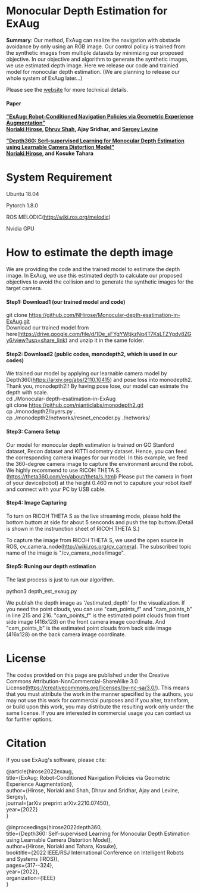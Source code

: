 # Monocular Depth Estimation for ExAug
 
**Summary**: Our method, ExAug can realize the navigation with obstacle avoidance by only using an RGB image. Our control policy is trained from the synthetic images from multiple datasets by minimizing our proposed objective. In our objective and algorithm to generate the synthetic images, we use estimated depth image. Here we release our code and trainied model for monocular depth estimation.
(We are planning to release our whole system of ExAug later...)

Please see the [website](https://sites.google.com/view/exaug-nav/) for more technical details.

#### Paper
**["ExAug: Robot-Conditioned Navigation Policies via Geometric Experience Augmentation"](https://arxiv.org/abs/2210.07450)**  
**[Noriaki Hirose](https://sites.google.com/view/noriaki-hirose/), [Dhruv Shah](https://people.eecs.berkeley.edu/~shah/), Ajay Sridhar, and [Sergey Levine](https://people.eecs.berkeley.edu/~svlevine/?_ga=2.182963686.1720382867.1664319155-2139079238.1651157950)**

**["Depth360: Serl-supervised Learning for Monocular Depth Estimation using Learnable Camera Distortion Model"](https://arxiv.org/abs/2110.10415)**  
**[Noriaki Hirose](https://sites.google.com/view/noriaki-hirose/), and Kosuke Tahara**

System Requirement
=================
Ubuntu 18.04

Pytorch 1.8.0

ROS MELODIC(http://wiki.ros.org/melodic)

Nvidia GPU

How to estimate the depth image
=================

We are providing the code and the trained model to estimate the depth image. In ExAug, we use this estimated depth to calculate our proposed objectives to avoid the collision and to generate the synthetic images for the target camera.

#### Step1: Download1 (our trained model and code)
git clone https://github.com/NHirose/Monocular-depth-esatimation-in-ExAug.git  
Download our trained model from here(https://drive.google.com/file/d/1De_sFYgYWtjkzNq4T7KsLTZYgdv8ZGy6/view?usp=share_link) and unzip it in the same folder.

#### Step2: Download2 (public codes, monodepth2, which is used in our codes)
We trained our model by applying our learnable camera model by Depth360(https://arxiv.org/abs/2110.10415) and pose loss into monodepth2. Thank you, monodepth2!! By having pose lose, our model can esimate the depth with scale.  
cd ./Monocular-depth-esatimation-in-ExAug  
git clone https://github.com/nianticlabs/monodepth2.git  
cp ./monodepth2/layers.py .  
cp ./monodepth2/networks/resnet_encoder.py ./networks/  

#### Step3: Camera Setup
Our model for monocular depth estimation is trained on GO Stanford dataset, Recon dataset and KITTI odometry dataset.
Hence, you can feed the corresponding camera images for our model. In this example, we feed the 360-degree camera image to capture the environment around the robot.
We highly recommend to use RICOH THETA S.(https://theta360.com/en/about/theta/s.html)
Please put the camera in front of your device(robot) at the height 0.460 m not to caputure your robot itself and connect with your PC by USB cable.

#### Step4: Image Capturing
To turn on RICOH THETA S as the live streaming mode, please hold the bottom buttom at side for about 5 senconds and push the top buttom.(Detail is shown in the instrunction sheet of RICOH THETA S.)

To capture the image from RICOH THETA S, we used the open source in ROS, cv_camera_node(http://wiki.ros.org/cv_camera).
The subscribed topic name of the image is "/cv_camera_node/image".

#### Step5: Runing our depth estimation
The last process is just to run our algorithm.  

python3 depth_est_exaug.py  

We publish the depth image as '/estimated_depth' for the visualization.
If you need the point clouds, you can use "cam_points_f" and "cam_points_b" in line 215 and 216.
"cam_points_f" is the estimated point clouds from front side image (416x128) on the front camera image coordinate. And "cam_points_b" is the estimated point clouds from back side image (416x128) on the back camera image coordinate.

License
=================
The codes provided on this page are published under the Creative Commons Attribution-NonCommercial-ShareAlike 3.0 License(https://creativecommons.org/licenses/by-nc-sa/3.0/). This means that you must attribute the work in the manner specified by the authors, you may not use this work for commercial purposes and if you alter, transform, or build upon this work, you may distribute the resulting work only under the same license. If you are interested in commercial usage you can contact us for further options. 

Citation
=================

If you use ExAug's software, please cite:

@article{hirose2022exaug,  
  title={ExAug: Robot-Conditioned Navigation Policies via Geometric Experience Augmentation},  
  author={Hirose, Noriaki and Shah, Dhruv and Sridhar, Ajay and Levine, Sergey},  
  journal={arXiv preprint arXiv:2210.07450},  
  year={2022}  
}  

@inproceedings{hirose2022depth360,  
  title={Depth360: Self-supervised Learning for Monocular Depth Estimation using Learnable Camera Distortion Model},  
  author={Hirose, Noriaki and Tahara, Kosuke},  
  booktitle={2022 IEEE/RSJ International Conference on Intelligent Robots and Systems (IROS)},  
  pages={317--324},  
  year={2022},  
  organization={IEEE}  
}  


